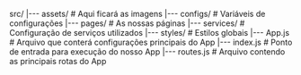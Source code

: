 src/
 |--- assets/   # Aqui ficará as imagens
 |--- configs/  # Variáveis de configurações
 |--- pages/    # As nossas páginas
 |--- services/ # Configuração de serviços utilizados
 |--- styles/   # Estilos globais
 |--- App.js    # Arquivo que conterá configurações principais do App
 |--- index.js  # Ponto de entrada para execução do nosso App
 |--- routes.js # Arquivo contendo as principais rotas do App

 